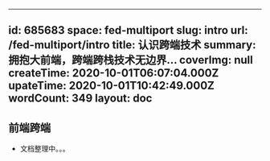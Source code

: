 
---
id: 685683
space: fed-multiport
slug: intro
url: /fed-multiport/intro
title: 认识跨端技术
summary: 拥抱大前端，跨端跨栈技术无边界...
coverImg: null
createTime: 2020-10-01T06:07:04.000Z 
upateTime: 2020-10-01T10:42:49.000Z
wordCount: 349
layout: doc
---

## 前端跨端

- 文档整理中。。。